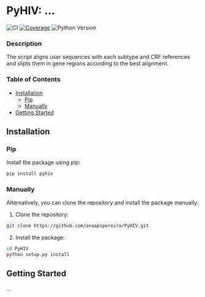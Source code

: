 # PyHIV: ...

![CI](https://github.com/anaapspereira/PyHIV/actions/workflows/ci.yml/badge.svg)
[![Coverage](https://img.shields.io/codecov/c/github/anaapspereira/PyHIV/main.svg)](https://codecov.io/gh/anaapspereira/PyHIV)
![Python Version](https://img.shields.io/pypi/pyversions/PyHIV)



### Description

The script aligns user sequences with each subtype and CRF references and slipts them in gene regions according to the best alignment. 

### Table of Contents

- [Installation](#installation)
    - [Pip](#pip)
    - [Manually](#manually)
- [Getting Started](#getting-started)

## Installation

### Pip

Install the package using pip:

```bash
pip install pyhiv
```

### Manually

Alternatively, you can clone the repository and install the package manually:

1. Clone the repository:

```bash
git clone https://github.com/anaapspereira/PyHIV.git
```

2. Install the package:

```bash
cd PyHIV
python setup.py install
```

## Getting Started

...
